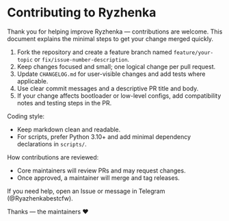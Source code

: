 # Contributing to Ryzhenka

Thank you for helping improve Ryzhenka — contributions are welcome. This document explains the minimal steps to get your change merged quickly.

1. Fork the repository and create a feature branch named `feature/your-topic` or `fix/issue-number-description`.
2. Keep changes focused and small; one logical change per pull request.
3. Update `CHANGELOG.md` for user-visible changes and add tests where applicable.
4. Use clear commit messages and a descriptive PR title and body.
5. If your change affects bootloader or low-level configs, add compatibility notes and testing steps in the PR.

Coding style:
- Keep markdown clean and readable.
- For scripts, prefer Python 3.10+ and add minimal dependency declarations in `scripts/`.

How contributions are reviewed:
- Core maintainers will review PRs and may request changes.
- Once approved, a maintainer will merge and tag releases.

If you need help, open an Issue or message in Telegram (@Ryazhenkabestcfw).

Thanks — the maintainers ❤️

